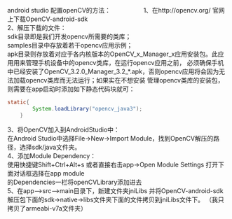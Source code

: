 android studio 配置openCV的方法：                  
1、在http://opencv.org/  官网上下载OpenCV-android-sdk     
2、解压下载的文件：              
sdk目录即是我们开发opencv所需要的类库；                 
samples目录中存放着若干opencv应用示例；                      
apk目录则存放着对应于各内核版本的OpenCV_x_Manager_x应用安装包。此应用用来管理手机设备中的opencv类库，在运行opencv应用之前，
必须确保手机中已经安装了OpenCV_3.2.0_Manager_3.2_*.apk，否则opencv应用将会因为无法加载opencv类库而无法运行；如果实在不想安装
管理opencv类库的安装包，则需要在app启动时添加如下静态代码块就可：
```java
static{
        System.loadLibrary("opencv_java3");
    }
```
3、将OpenCV加入到AndroidStudio中：                                                 
在Android Studio中选择File->New->Import Module，找到OpenCV解压的路径，选择sdk/java文件夹。                                                   
4、添加Module Dependency：              
  使用快捷键Shift+Ctrl+Alt+s  或者直接右击app->Open Module Settings 打开下面对话框选择在app module                
的Dependencies一栏将openCVLibrary添加进去                            
5、在app-->src-->main目录下，新建文件夹jniLibs  并将OpenCV-android-sdk 解压包下面的sdk->native->libs文件夹下面的文件拷贝到jniLibs文件下。
（我只拷贝了armeabi-v7a文件夹）

